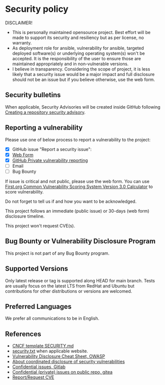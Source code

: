 # Security policy

DISCLAIMER!

* This is personally maintained opensource project. Best effort will be made to support its security and resiliency but as per license, no warranty.
* As deployment role for ansible, vulnerability for ansible, targeted deployed software(s) or underlying operating system(s) won't be accepted. It is the responsibility of the user to ensure those are maintained appropriately and in non-vulnerable versions.
* I believe in transparency. Considering the scope of project, it is less likely that a security issue would be a major impact and full disclosure should not be an issue but if you believe otherwise, use the web form.

## Security bulletins

When applicable, Security Advisories will be created inside GitHub following [Creating a repository security advisory](https://docs.github.com/en/code-security/security-advisories/repository-security-advisories/creating-a-repository-security-advisory).

## Reporting a vulnerability

Please use one of below process to report a vulnerability to the project:

* [x] GitHub issue "Report a security issue":<!-- Full Disclosure -->
* [x] [Web Form](https://docs.google.com/forms/d/1alWCY1VAekedhOCuP6lW-ZylsjkGKsrrDApHk36Kqe4)<!-- Coordinated Disclosure: can use Google Forms, O365 Forms or similar -->
* [x] [GitHub Private vulnerability reporting](https://docs.github.com/en/code-security/security-advisories/guidance-on-reporting-and-writing/privately-reporting-a-security-vulnerability)
* [ ] Email
* [ ] Bug Bounty

If issue is critical and not public, please use the web form.
You can use [First.org Common Vulnerability Scoring System Version 3.0 Calculator](https://www.first.org/cvss/calculator/3.0) to score vulnerability.

Do not forget to tell us if and how you want to be acknowledged.

This project follows an immediate (public issue) or 30-days (web form) disclosure timeline.

This project won't request CVE(s).

## Bug Bounty or Vulnerability Disclosure Program

This project is not part of any Bug Bounty program.

## Supported Versions

Only latest release or tag is supported along HEAD for main branch.
Tests are usually focus on the latest LTS from RedHat and Ubuntu but contributions for other distributions or versions are welcomed.

## Preferred Languages

We prefer all communications to be in English.

## References

* [CNCF template SECURITY.md](https://github.com/cncf/tag-security/blob/main/project-resources/templates/SECURITY.md)
* [security.txt](https://securitytxt.org/) when applicable website.
* [Vulnerability Disclosure Cheat Sheet, OWASP](https://cheatsheetseries.owasp.org/cheatsheets/Vulnerability_Disclosure_Cheat_Sheet.html)
* [About coordinated disclosure of security vulnerabilities](https://docs.github.com/en/code-security/security-advisories/guidance-on-reporting-and-writing/about-coordinated-disclosure-of-security-vulnerabilities)
* [Confidential issues, Gitlab](https://docs.gitlab.com/ee/user/project/issues/confidential_issues.html)
* [Confidential (private) issues on public repo, gitea](https://github.com/go-gitea/gitea/issues/3217)
* [Report/Request CVE](https://www.cve.org/ResourcesSupport/ReportRequest)

